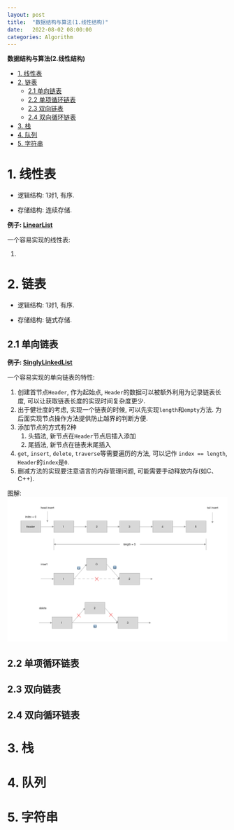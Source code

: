 ```yaml
---
layout: post
title:  "数据结构与算法(1.线性结构)"
date:   2022-08-02 08:00:00
categories: Algorithm
---
```

**数据结构与算法(2.线性结构)**

- [1. 线性表](#1-线性表)
- [2. 链表](#2-链表)
  - [2.1 单向链表](#21-单向链表)
  - [2.2 单项循环链表](#22-单项循环链表)
  - [2.3 双向链表](#23-双向链表)
  - [2.4 双向循环链表](#24-双向循环链表)
- [3. 栈](#3-栈)
- [4. 队列](#4-队列)
- [5. 字符串](#5-字符串)

# 1. 线性表

* 逻辑结构: 1对1, 有序.

* 存储结构: 连续存储.

**例子: [LinearList](https://github.com/lzackx/Zone/tree/master/Demo/DataStructureAlgorithm/LinearList)**

一个容易实现的线性表:

1. 

# 2. 链表

* 逻辑结构: 1对1, 有序.

* 存储结构: 链式存储.

## 2.1 单向链表

**例子: [SinglyLinkedList](https://github.com/lzackx/Zone/tree/master/Demo/DataStructureAlgorithm/SinglyLinkedList)**

一个容易实现的单向链表的特性:

1. 创建首节点`Header`, 作为起始点, `Header`的数据可以被额外利用为记录链表长度, 可以让获取链表长度的实现时间复杂度更少.
2. 出于健壮度的考虑, 实现一个链表的时候, 可以先实现`length`和`empty`方法. 为后面实现节点操作方法提供防止越界的判断方便.
3. 添加节点的方式有2种
   1. 头插法, 新节点在`Header`节点后插入添加
   2. 尾插法, 新节点在链表末尾插入
4. `get`, `insert`, `delete`, `traverse`等需要遍历的方法, 可以记作 `index == length`, `Header`的`index`是`0`.
5. 删减方法的实现要注意语言的内存管理问题, 可能需要手动释放内存(如C、C++).

图解:
![](/assets/images/2022-08-01-data-structure-algorithm-definition-linear-singly-linked-list.png)

## 2.2 单项循环链表


## 2.3 双向链表


## 2.4 双向循环链表



# 3. 栈

# 4. 队列

# 5. 字符串